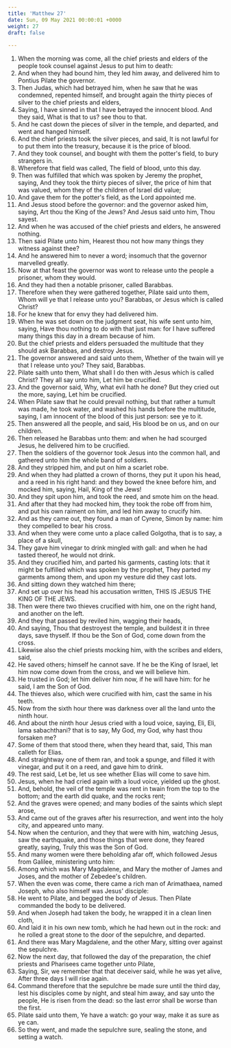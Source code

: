 ```yaml
---
title: 'Matthew 27'
date: Sun, 09 May 2021 00:00:01 +0000
weight: 27
draft: false
  
---
```


1. When the morning was come, all the chief priests and elders of the people took counsel against Jesus to put him to death:
2. And when they had bound him, they led him away, and delivered him to Pontius Pilate the governor.
3. Then Judas, which had betrayed him, when he saw that he was condemned, repented himself, and brought again the thirty pieces of silver to the chief priests and elders,
4. Saying, I have sinned in that I have betrayed the innocent blood. And they said, What is that to us? see thou to that.
5. And he cast down the pieces of silver in the temple, and departed, and went and hanged himself.
6. And the chief priests took the silver pieces, and said, It is not lawful for to put them into the treasury, because it is the price of blood.
7. And they took counsel, and bought with them the potter's field, to bury strangers in.
8. Wherefore that field was called, The field of blood, unto this day.
9. Then was fulfilled that which was spoken by Jeremy the prophet, saying, And they took the thirty pieces of silver, the price of him that was valued, whom they of the children of Israel did value;
10. And gave them for the potter's field, as the Lord appointed me.
11. And Jesus stood before the governor: and the governor asked him, saying, Art thou the King of the Jews? And Jesus said unto him, Thou sayest.
12. And when he was accused of the chief priests and elders, he answered nothing.
13. Then said Pilate unto him, Hearest thou not how many things they witness against thee?
14. And he answered him to never a word; insomuch that the governor marvelled greatly.
15. Now at that feast the governor was wont to release unto the people a prisoner, whom they would.
16. And they had then a notable prisoner, called Barabbas.
17. Therefore when they were gathered together, Pilate said unto them, Whom will ye that I release unto you? Barabbas, or Jesus which is called Christ?
18. For he knew that for envy they had delivered him.
19. When he was set down on the judgment seat, his wife sent unto him, saying, Have thou nothing to do with that just man: for I have suffered many things this day in a dream because of him.
20. But the chief priests and elders persuaded the multitude that they should ask Barabbas, and destroy Jesus.
21. The governor answered and said unto them, Whether of the twain will ye that I release unto you? They said, Barabbas.
22. Pilate saith unto them, What shall I do then with Jesus which is called Christ? They all say unto him, Let him be crucified.
23. And the governor said, Why, what evil hath he done? But they cried out the more, saying, Let him be crucified.
24. When Pilate saw that he could prevail nothing, but that rather a tumult was made, he took water, and washed his hands before the multitude, saying, I am innocent of the blood of this just person: see ye to it.
25. Then answered all the people, and said, His blood be on us, and on our children.
26. Then released he Barabbas unto them: and when he had scourged Jesus, he delivered him to be crucified.
27. Then the soldiers of the governor took Jesus into the common hall, and gathered unto him the whole band of soldiers.
28. And they stripped him, and put on him a scarlet robe.
29. And when they had platted a crown of thorns, they put it upon his head, and a reed in his right hand: and they bowed the knee before him, and mocked him, saying, Hail, King of the Jews!
30. And they spit upon him, and took the reed, and smote him on the head.
31. And after that they had mocked him, they took the robe off from him, and put his own raiment on him, and led him away to crucify him.
32. And as they came out, they found a man of Cyrene, Simon by name: him they compelled to bear his cross.
33. And when they were come unto a place called Golgotha, that is to say, a place of a skull,
34. They gave him vinegar to drink mingled with gall: and when he had tasted thereof, he would not drink.
35. And they crucified him, and parted his garments, casting lots: that it might be fulfilled which was spoken by the prophet, They parted my garments among them, and upon my vesture did they cast lots.
36. And sitting down they watched him there;
37. And set up over his head his accusation written, THIS IS JESUS THE KING OF THE JEWS.
38. Then were there two thieves crucified with him, one on the right hand, and another on the left.
39. And they that passed by reviled him, wagging their heads,
40. And saying, Thou that destroyest the temple, and buildest it in three days, save thyself. If thou be the Son of God, come down from the cross.
41. Likewise also the chief priests mocking him, with the scribes and elders, said,
42. He saved others; himself he cannot save. If he be the King of Israel, let him now come down from the cross, and we will believe him.
43. He trusted in God; let him deliver him now, if he will have him: for he said, I am the Son of God.
44. The thieves also, which were crucified with him, cast the same in his teeth.
45. Now from the sixth hour there was darkness over all the land unto the ninth hour.
46. And about the ninth hour Jesus cried with a loud voice, saying, Eli, Eli, lama sabachthani? that is to say, My God, my God, why hast thou forsaken me?
47. Some of them that stood there, when they heard that, said, This man calleth for Elias.
48. And straightway one of them ran, and took a spunge, and filled it with vinegar, and put it on a reed, and gave him to drink.
49. The rest said, Let be, let us see whether Elias will come to save him.
50. Jesus, when he had cried again with a loud voice, yielded up the ghost.
51. And, behold, the veil of the temple was rent in twain from the top to the bottom; and the earth did quake, and the rocks rent;
52. And the graves were opened; and many bodies of the saints which slept arose,
53. And came out of the graves after his resurrection, and went into the holy city, and appeared unto many.
54. Now when the centurion, and they that were with him, watching Jesus, saw the earthquake, and those things that were done, they feared greatly, saying, Truly this was the Son of God.
55. And many women were there beholding afar off, which followed Jesus from Galilee, ministering unto him:
56. Among which was Mary Magdalene, and Mary the mother of James and Joses, and the mother of Zebedee's children.
57. When the even was come, there came a rich man of Arimathaea, named Joseph, who also himself was Jesus' disciple:
58. He went to Pilate, and begged the body of Jesus. Then Pilate commanded the body to be delivered.
59. And when Joseph had taken the body, he wrapped it in a clean linen cloth,
60. And laid it in his own new tomb, which he had hewn out in the rock: and he rolled a great stone to the door of the sepulchre, and departed.
61. And there was Mary Magdalene, and the other Mary, sitting over against the sepulchre.
62. Now the next day, that followed the day of the preparation, the chief priests and Pharisees came together unto Pilate,
63. Saying, Sir, we remember that that deceiver said, while he was yet alive, After three days I will rise again.
64. Command therefore that the sepulchre be made sure until the third day, lest his disciples come by night, and steal him away, and say unto the people, He is risen from the dead: so the last error shall be worse than the first.
65. Pilate said unto them, Ye have a watch: go your way, make it as sure as ye can.
66. So they went, and made the sepulchre sure, sealing the stone, and setting a watch.
